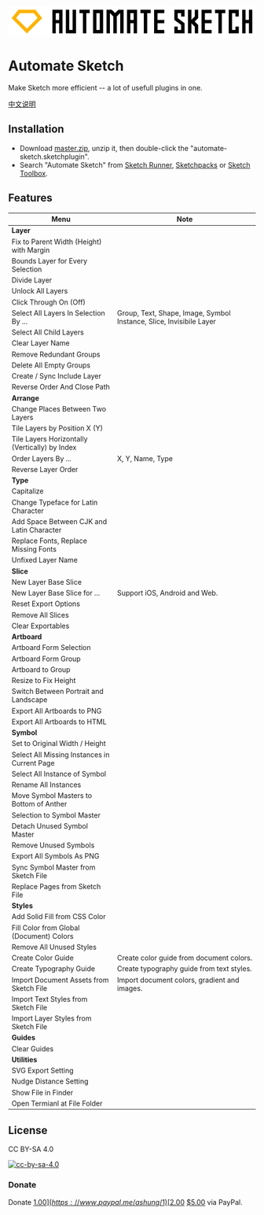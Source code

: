 
![Automate Sketch](automate-sketch.png)

# Automate Sketch

Make Sketch more efficient -- a lot of usefull plugins in one.

[中文说明](readme_zh.md)

## Installation

- Download [master.zip](https://github.com/Ashung/Automate-Sketch/archive/master.zip), unzip it, then double-click the "automate-sketch.sketchplugin".
- Search "Automate Sketch" from [Sketch Runner](http://sketchrunner.com/),  [Sketchpacks](https://sketchpacks.com/) or [Sketch Toolbox](http://sketchtoolbox.com/).

## Features

| Menu                                     | Note                                     |
| ---------------------------------------- | ---------------------------------------- |
| **Layer**                                |                                          |
| Fix to Parent Width (Height) with Margin |                                          |
| Bounds Layer for Every Selection         |                                          |
| Divide Layer                             |                                          |
| Unlock All Layers                        |                                          |
| Click Through On (Off)                   |                                          |
| Select All Layers In Selection By ...    | Group, Text, Shape, Image, Symbol Instance, Slice, Invisibile Layer |
| Select All Child Layers                  |                                          |
| Clear Layer Name                         |                                          |
| Remove Redundant Groups                  |                                          |
| Delete All Empty Groups                  |                                          |
| Create / Sync Include Layer              |                                          |
| Reverse Order And Close Path             |                                          |
| **Arrange**                              |                                          |
| Change Places Between Two Layers         |                                          |
| Tile Layers by Position X (Y)            |                                          |
| Tile Layers Horizontally (Vertically) by Index |                                          |
| Order Layers By ...                      | X, Y, Name, Type                         |
| Reverse Layer Order                      |                                          |
| **Type**                                 |                                          |
| Capitalize                               |                                          |
| Change Typeface for Latin Character      |                                          |
| Add Space Between CJK and Latin Character |                                          |
| Replace Fonts,  Replace Missing Fonts    |                                          |
| Unfixed Layer Name                       |                                          |
| **Slice**                                |                                          |
| New Layer Base Slice                     |                                          |
| New Layer Base Slice for ...             | Support iOS, Android and Web.            |
| Reset Export Options                     |                                          |
| Remove All Slices                        |                                          |
| Clear Exportables                        |                                          |
| **Artboard**                             |                                          |
| Artboard Form Selection                  |                                          |
| Artboard Form Group                      |                                          |
| Artboard to Group                        |                                          |
| Resize to Fix Height                     |                                          |
| Switch Between Portrait and Landscape    |                                          |
| Export All Artboards to PNG              |                                          |
| Export All Artboards to HTML             |                                          |
| **Symbol**                               |                                          |
| Set to Original Width / Height           |                                          |
| Select All Missing Instances in Current Page |                                          |
| Select All Instance of Symbol            |                                          |
| Rename All Instances                     |                                          |
| Move Symbol Masters to Bottom of Anther  |                                          |
| Selection to Symbol Master               |                                          |
| Detach Unused Symbol Master              |                                          |
| Remove Unused Symbols                    |                                          |
| Export All Symbols As PNG                |                                          |
| Sync Symbol Master from Sketch File      |                                          |
| Replace Pages from Sketch File           |                                          |
| **Styles**                               |                                          |
| Add Solid Fill from CSS Color            |                                          |
| Fill Color from Global (Document) Colors |                                          |
| Remove All Unused Styles                 |                                          |
| Create Color Guide                       | Create color guide from document colors. |
| Create Typography Guide                  | Create typography guide from text styles. |
| Import Document Assets from Sketch File  | Import document colors, gradient and images. |
| Import Text Styles from Sketch File      |                                          |
| Import Layer Styles from Sketch File     |                                          |
| **Guides**                               |                                          |
| Clear Guides                             |                                          |
| **Utilities**                            |                                          |
| SVG Export Setting                       |                                          |
| Nudge Distance Setting                   |                                          |
| Show File in Finder                      |                                          |
| Open Termianl at File Folder             |                                          |

## License

CC BY-SA 4.0

[![cc-by-sa-4.0](https://i.creativecommons.org/l/by-sa/4.0/80x15.png)](http://creativecommons.org/licenses/by-sa/4.0/)

### Donate

Donate [$1.00](https://www.paypal.me/ashung/1)  [$2.00](https://www.paypal.me/ashung/2)  [$5.00](https://www.paypal.me/ashung/5) via PayPal.
